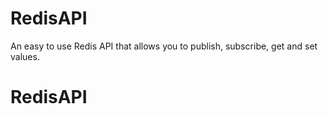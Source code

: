 # RedisAPI
An easy to use Redis API that allows you to publish, subscribe, get and set values.
# RedisAPI

